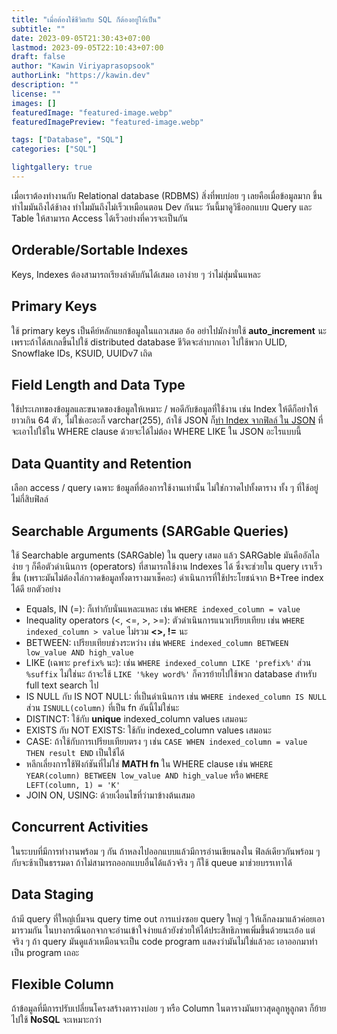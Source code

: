 ```yaml
---
title: "เมื่อต้องใช้ชีวิตกับ SQL ก็ต้องอยู่ให้เป็น"
subtitle: ""
date: 2023-09-05T21:30:43+07:00
lastmod: 2023-09-05T22:10:43+07:00
draft: false
author: "Kawin Viriyaprasopsook"
authorLink: "https://kawin.dev"
description: ""
license: ""
images: []
featuredImage: "featured-image.webp"
featuredImagePreview: "featured-image.webp"

tags: ["Database", "SQL"]
categories: ["SQL"]

lightgallery: true
---
```


เมื่อเราต้องทำงานกับ Relational database (RDBMS) สิ่งที่พบบ่อย ๆ เลยคือเมื่อข้อมูลมาก ขึ้นทำไมมันถึงได้ช้าลง ทำไมมันถึงไม่เร็วเหมือนตอน Dev กันนะ วันนี้มาดูวิธีออกแบบ Query และ Table ให้สามารถ Access ได้เร็วอย่างที่ควรจะเป็นกัน

<!--more-->

## Orderable/Sortable Indexes
Keys, Indexes ต้องสามารถเรียงลำดับกันได้เสมอ เอาง่าย ๆ ว่าไม่สุ่มนั่นแหละ

## Primary Keys
ใช้ primary keys เป็นคีย์หลักแยกข้อมูลในแถวเสมอ อ้อ อย่าไปมักง่ายใช้ **auto_increment** นะ เพราะถ้าได้สเกลขึ้นไปใช้ distributed database ชีวิตจะลำบากเอา ไปใช้พวก ULID, Snowflake IDs, KSUID, UUIDv7 เถิด

## Field Length and Data Type
ใช้ประเภทของข้อมูลและขนาดของข้อมูลให้เหมาะ / พอดีกับข้อมูลที่ใช้งาน เช่น Index ให้ดีก็อย่าให้ยาวเกิน 64 ตัว, ไม่ใช่เอะอะก็ varchar(255), ถ้าใช้ JSON ก็[ทำ Index จากฟิลล์ ใน JSON](https://www.postgresql.org/docs/current/datatype-json.html#JSON-INDEXING) ที่จะเอาไปใช้ใน WHERE clause ด้วยจะได้ไม่ต้อง WHERE LIKE ใน JSON อะไรแบบนี้

## Data Quantity and Retention
เลือก access / query เฉพาะ ข้อมูลที่ต้องการใช้งานเท่านั้น ไม่ใช่กวาดไปทั้งตาราง ทั้ง ๆ ที่ใช้อยู่ไม่กี่สิบฟิลล์

## Searchable Arguments (SARGable Queries)
ใช้ Searchable arguments (SARGable) ใน query เสมอ แล้ว SARGable มันคืออัลไล ง่าย ๆ ก็คือตัวดำเนินการ (operators) ที่สามารถใช้งาน Indexes ได้ ซึ่งจะช่วยใน query เราเร็วขึ้น (เพราะมันไม่ต้องไล่กวาดข้อมูลทั้งตารางมาเช็คอะ) ดำเนินการที่ใช้ประโยชน์จาก B+Tree index ได้ดี ยกตัวอย่าง
  - Equals, IN (=): ก็เท่ากับนั่นแหละแหละ เช่น `WHERE indexed_column = value`
  - Inequality operators (<, <=, >, >=): ตัวดำเนินการแนวเปรียบเทียบ เช่น `WHERE indexed_column > value` ไม่รวม **<>, !=** นะ
  - BETWEEN: เปรียบเทียบช่วงระหว่าง เช่น `WHERE indexed_column BETWEEN low_value AND high_value`
  - LIKE (เฉพาะ `prefix%` นะ): เช่น `WHERE indexed_column LIKE 'prefix%'` ส่วน `%suffix` ไม่ใช่นะ ถ้าจะใช้ `LIKE '%key word%'` ก็ควรย้ายไปใช้พวก database สำหรับ full text search ไป
  - IS NULL กับ IS NOT NULL: ที่เป็นดำเนินการ เช่น `WHERE indexed_column IS NULL` ส่วน `ISNULL(column)` ที่เป็น fn อันนี้ไม่ใช่นะ
  - DISTINCT: ใช้กับ **unique** indexed_column values เสมอนะ
  - EXISTS กับ NOT EXISTS: ใช้กับ indexed_column values เสมอนะ
  - CASE: ถ้าใช้กับการเปรียบเทียบตรง ๆ เช่น `CASE WHEN indexed_column = value THEN result END` เป็นใช้ได้
  - หลีกเลี่ยงการใช้ฟังก์ชันที่ไม่ใช่ **MATH fn** ใน WHERE clause เช่น `WHERE YEAR(column) BETWEEN low_value AND high_value` หรือ `WHERE LEFT(column, 1) = 'K'`
  - JOIN ON, USING: ด้วยเงื่อนไขที่ว่ามาข้างต้นเสมอ

## Concurrent Activities
ในระบบที่มีการทำงานพร้อม ๆ กัน ถ้าหลงไปออกแบบแล้วมีการอ่านเขียนลงใน ฟิลล์เดียวกันพร้อม ๆ กับจะช้าเป็นธรรมดา ถ้าไม่สามารถออกแบบอื่นได้แล้วจริง ๆ ก็ใช้ queue มาช่วยบรรเทาได้

## Data Staging
ถ้ามี query ที่ใหญ่เบิ้มจน query time out การแบ่งซอย query ใหญ่ ๆ ให้เล็กลงมาแล้วค่อยเอามารวมกัน ในบางกรณีนอกจากจะอ่านเข้าใจง่ายแล้วยังช่วยให้ได้ประสิทธิภาพเพิ่มขึ้นด้วยนะเอ้อ แต่จริง ๆ ถ้า query มันดูแล้วเหมือนจะเป็น code program แสดงว่ามันไม่ใช่แล้วอะ เอาออกมาทำเป็น program เถอะ

## Flexible Column
ถ้าข้อมูลที่มีการปรับเปลี่ยนโครงสร้างตารางบ่อย ๆ หรือ Column ในตารางมันยาวสุดลูกหูลูกตา ก็ย้ายไปใช้ **NoSQL** จะเหมาะกว่า